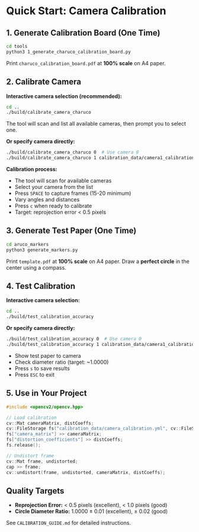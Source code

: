 # Quick Start: Camera Calibration

## 1. Generate Calibration Board (One Time)

```bash
cd tools
python3 1_generate_charuco_calibration_board.py
```

Print `charuco_calibration_board.pdf` at **100% scale** on A4 paper.

## 2. Calibrate Camera

**Interactive camera selection (recommended):**
```bash
cd ..
./build/calibrate_camera_charuco
```
The tool will scan and list all available cameras, then prompt you to select one.

**Or specify camera directly:**
```bash
./build/calibrate_camera_charuco 0  # Use camera 0
./build/calibrate_camera_charuco 1 calibration_data/camera1_calibration.yml  # Camera 1
```

**Calibration process:**
- The tool will scan for available cameras
- Select your camera from the list
- Press `SPACE` to capture frames (15-20 minimum)
- Vary angles and distances
- Press `c` when ready to calibrate
- Target: reprojection error < 0.5 pixels

## 3. Generate Test Paper (One Time)

```bash
cd aruco_markers
python3 generate_markers.py
```

Print `template.pdf` at **100% scale** on A4 paper.
Draw a **perfect circle** in the center using a compass.

## 4. Test Calibration

**Interactive camera selection:**
```bash
cd ..
./build/test_calibration_accuracy
```

**Or specify camera directly:**
```bash
./build/test_calibration_accuracy 0  # Use camera 0
./build/test_calibration_accuracy 1 calibration_data/camera1_calibration.yml  # Camera 1
```

- Show test paper to camera
- Check diameter ratio (target: ~1.0000)
- Press `s` to save results
- Press `ESC` to exit

## 5. Use in Your Project

```cpp
#include <opencv2/opencv.hpp>

// Load calibration
cv::Mat cameraMatrix, distCoeffs;
cv::FileStorage fs("calibration_data/camera_calibration.yml", cv::FileStorage::READ);
fs["camera_matrix"] >> cameraMatrix;
fs["distortion_coefficients"] >> distCoeffs;
fs.release();

// Undistort frame
cv::Mat frame, undistorted;
cap >> frame;
cv::undistort(frame, undistorted, cameraMatrix, distCoeffs);
```

## Quality Targets

- **Reprojection Error:** < 0.5 pixels (excellent), < 1.0 pixels (good)
- **Circle Diameter Ratio:** 1.0000 ± 0.01 (excellent), ± 0.02 (good)

See `CALIBRATION_GUIDE.md` for detailed instructions.
